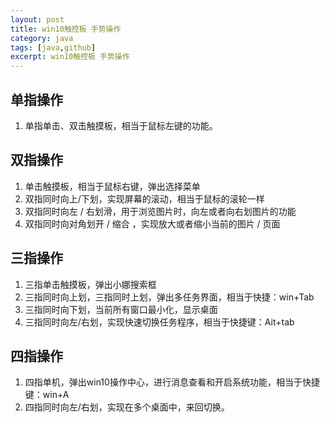 ```yaml
---
layout: post
title: win10触控板 手势操作
category: java
tags: [java,github]
excerpt: win10触控板 手势操作
---
```


## 单指操作
1. 单指单击、双击触摸板，相当于鼠标左键的功能。

## 双指操作
1. 单击触摸板，相当于鼠标右键，弹出选择菜单
2. 双指同时向上/下划，实现屏幕的滚动，相当于鼠标的滚轮一样
3. 双指同时向左 / 右划滑，用于浏览图片时，向左或者向右划图片的功能
4. 双指同时向对角划开 / 缩合 ，实现放大或者缩小当前的图片 / 页面

## 三指操作
1. 三指单击触摸板，弹出小娜搜索框
2. 三指同时向上划，三指同时上划，弹出多任务界面，相当于快捷：win+Tab
3. 三指同时向下划，当前所有窗口最小化，显示桌面
4. 三指同时向左/右划，实现快速切换任务程序，相当于快捷键：Ait+tab

## 四指操作
1. 四指单机，弹出win10操作中心，进行消息查看和开启系统功能，相当于快捷键：win+A
2. 四指同时向左/右划，实现在多个桌面中，来回切换。